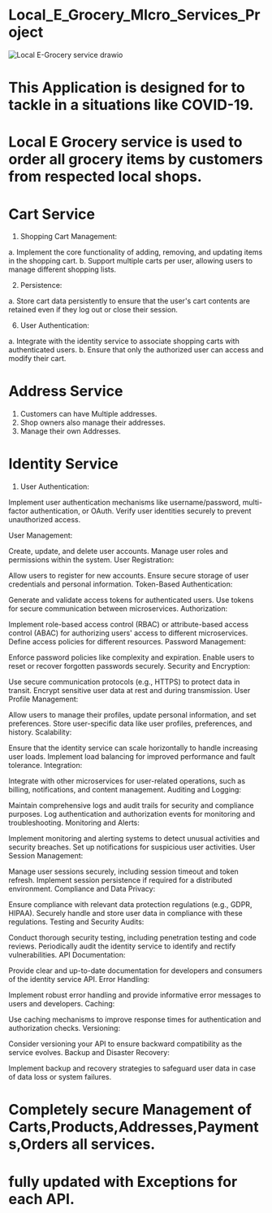 # Local_E_Grocery_MIcro_Services_Project
![Local E-Grocery service drawio](https://github.com/Tirumalakumar16/Local_E_Grocery_MIcro_Services_Project/assets/114290389/cf51ee19-f27b-47b0-a3fa-8beef7ee347b)

# This Application is designed for to tackle in a situations like COVID-19.
# Local E Grocery service is used to order all grocery items by customers from respected local shops.
# Cart Service

1. Shopping Cart Management:

a. Implement the core functionality of adding, removing, and updating items in the shopping cart.
b. Support multiple carts per user, allowing users to manage different shopping lists.

2. Persistence:

a. Store cart data persistently to ensure that the user's cart contents are retained even if they log out or close their session.

6. User Authentication:

a. Integrate with the identity service to associate shopping carts with authenticated users.
b. Ensure that only the authorized user can access and modify their cart.

# Address Service

1. Customers can have Multiple addresses.
2. Shop owners also manage their addresses.
3. Manage their own Addresses.

# Identity Service



1. User Authentication:

Implement user authentication mechanisms like username/password, multi-factor authentication, or OAuth.
Verify user identities securely to prevent unauthorized access.

User Management:

Create, update, and delete user accounts.
Manage user roles and permissions within the system.
User Registration:

Allow users to register for new accounts.
Ensure secure storage of user credentials and personal information.
Token-Based Authentication:

Generate and validate access tokens for authenticated users.
Use tokens for secure communication between microservices.
Authorization:

Implement role-based access control (RBAC) or attribute-based access control (ABAC) for authorizing users' access to different microservices.
Define access policies for different resources.
Password Management:

Enforce password policies like complexity and expiration.
Enable users to reset or recover forgotten passwords securely.
Security and Encryption:

Use secure communication protocols (e.g., HTTPS) to protect data in transit.
Encrypt sensitive user data at rest and during transmission.
User Profile Management:

Allow users to manage their profiles, update personal information, and set preferences.
Store user-specific data like user profiles, preferences, and history.
Scalability:

Ensure that the identity service can scale horizontally to handle increasing user loads.
Implement load balancing for improved performance and fault tolerance.
Integration:

Integrate with other microservices for user-related operations, such as billing, notifications, and content management.
Auditing and Logging:

Maintain comprehensive logs and audit trails for security and compliance purposes.
Log authentication and authorization events for monitoring and troubleshooting.
Monitoring and Alerts:

Implement monitoring and alerting systems to detect unusual activities and security breaches.
Set up notifications for suspicious user activities.
User Session Management:

Manage user sessions securely, including session timeout and token refresh.
Implement session persistence if required for a distributed environment.
Compliance and Data Privacy:

Ensure compliance with relevant data protection regulations (e.g., GDPR, HIPAA).
Securely handle and store user data in compliance with these regulations.
Testing and Security Audits:

Conduct thorough security testing, including penetration testing and code reviews.
Periodically audit the identity service to identify and rectify vulnerabilities.
API Documentation:

Provide clear and up-to-date documentation for developers and consumers of the identity service API.
Error Handling:

Implement robust error handling and provide informative error messages to users and developers.
Caching:

Use caching mechanisms to improve response times for authentication and authorization checks.
Versioning:

Consider versioning your API to ensure backward compatibility as the service evolves.
Backup and Disaster Recovery:

Implement backup and recovery strategies to safeguard user data in case of data loss or system failures.

# Completely secure Management of Carts,Products,Addresses,Payments,Orders all services.
# fully updated with Exceptions for each API.
